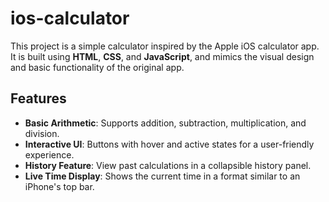 # ios-calculator

This project is a simple calculator inspired by the Apple iOS calculator app. It is built using **HTML**, **CSS**, and **JavaScript**, and mimics the visual design and basic functionality of the original app.

## Features

- **Basic Arithmetic**: Supports addition, subtraction, multiplication, and division.
- **Interactive UI**: Buttons with hover and active states for a user-friendly experience.
- **History Feature**: View past calculations in a collapsible history panel.
- **Live Time Display**: Shows the current time in a format similar to an iPhone's top bar.